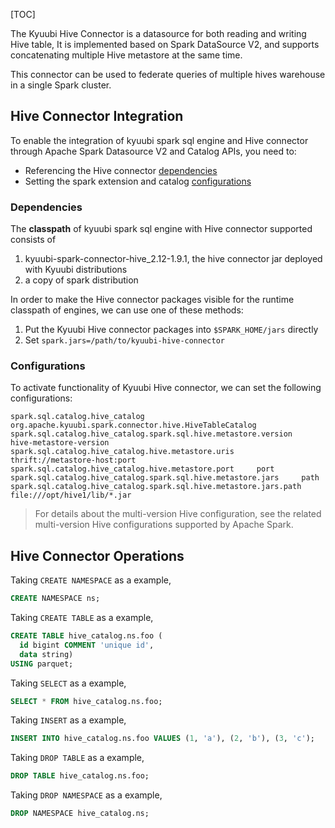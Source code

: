 [TOC]

The Kyuubi Hive Connector is a datasource for both reading and writing Hive table, It is implemented based on Spark DataSource V2, and supports concatenating multiple Hive metastore at the same time.

This connector can be used to federate queries of multiple hives warehouse in a single Spark cluster.

Hive Connector Integration
--------------------------------------------------------------------------------------------------------------------------------------------------

To enable the integration of kyuubi spark sql engine and Hive connector through Apache Spark Datasource V2 and Catalog APIs, you need to:

*   Referencing the Hive connector [dependencies](#kyuubi-hive-deps)
*   Setting the spark extension and catalog [configurations](#kyuubi-hive-conf)

### Dependencies

The **classpath** of kyuubi spark sql engine with Hive connector supported consists of

1.  kyuubi-spark-connector-hive_2.12-1.9.1, the hive connector jar deployed with Kyuubi distributions
2.  a copy of spark distribution

In order to make the Hive connector packages visible for the runtime classpath of engines, we can use one of these methods:

1.  Put the Kyuubi Hive connector packages into `$SPARK_HOME/jars` directly
2.  Set `spark.jars=/path/to/kyuubi-hive-connector`

### Configurations

To activate functionality of Kyuubi Hive connector, we can set the following configurations:

```properties
spark.sql.catalog.hive_catalog     org.apache.kyuubi.spark.connector.hive.HiveTableCatalog
spark.sql.catalog.hive_catalog.spark.sql.hive.metastore.version     hive-metastore-version
spark.sql.catalog.hive_catalog.hive.metastore.uris     thrift://metastore-host:port
spark.sql.catalog.hive_catalog.hive.metastore.port     port
spark.sql.catalog.hive_catalog.spark.sql.hive.metastore.jars     path
spark.sql.catalog.hive_catalog.spark.sql.hive.metastore.jars.path     file:///opt/hive1/lib/*.jar
```

> For details about the multi-version Hive configuration, see the related multi-version Hive configurations supported by Apache Spark.

Hive Connector Operations
------------------------------------------------------------------------------------------------------------------------------------------------

Taking `CREATE NAMESPACE` as a example,

```sql
CREATE NAMESPACE ns;
```

Taking `CREATE TABLE` as a example,

```sql
CREATE TABLE hive_catalog.ns.foo (
  id bigint COMMENT 'unique id',
  data string)
USING parquet;
```

Taking `SELECT` as a example,

```sql
SELECT * FROM hive_catalog.ns.foo;
```

Taking `INSERT` as a example,

```sql
INSERT INTO hive_catalog.ns.foo VALUES (1, 'a'), (2, 'b'), (3, 'c');
```

Taking `DROP TABLE` as a example,

```sql
DROP TABLE hive_catalog.ns.foo;
```

Taking `DROP NAMESPACE` as a example,

```sql
DROP NAMESPACE hive_catalog.ns;
```
